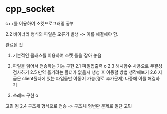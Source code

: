# cpp_socket
c++를 이용하여 소켓프로그래밍 공부



2.2 바이너리 형식의 파일은 오류가 발생 -> 이를 해결해야 함.


완료된 것

1. 기본적인 클래스를 이용하여 소켓 틀을 잡아 놓음

2. 파일을 읽어서 전송하는 기능 구현
2.1 파일입출력 o
2.3 해시함수 사용으로 무결성 검사하기 
2.5 만약 옮기려는 폴더가 없을시 생성 후 이동할 방법 생각해보기
2.6 지금은 client폴더에 있는 파일들만 이동이 가능(경로 추가문제) 나중에 이를 해결하기
3. 쓰레드 구현 o

고민 됨
2.4 구조체 형식으로 전송 -> 구조체 형변환 문제로 일단 고민
